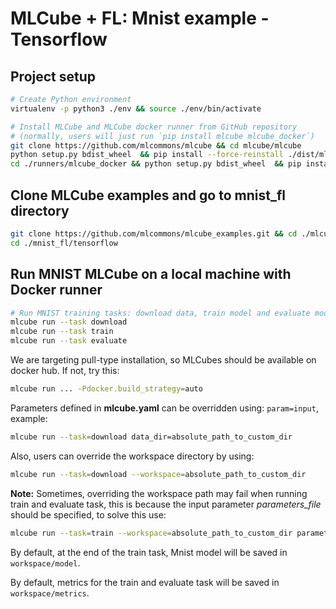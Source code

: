 # MLCube + FL: Mnist example - Tensorflow

## Project setup

```bash
# Create Python environment 
virtualenv -p python3 ./env && source ./env/bin/activate

# Install MLCube and MLCube docker runner from GitHub repository
# (normally, users will just run `pip install mlcube mlcube_docker`)
git clone https://github.com/mlcommons/mlcube && cd mlcube/mlcube
python setup.py bdist_wheel  && pip install --force-reinstall ./dist/mlcube-* && cd ..
cd ./runners/mlcube_docker && python setup.py bdist_wheel  && pip install --force-reinstall --no-deps ./dist/mlcube_docker-* && cd ../../..
```

## Clone MLCube examples and go to mnist_fl directory

```bash
git clone https://github.com/mlcommons/mlcube_examples.git && cd ./mlcube_examples
cd ./mnist_fl/tensorflow
```

## Run MNIST MLCube on a local machine with Docker runner

```bash
# Run MNIST training tasks: download data, train model and evaluate model
mlcube run --task download
mlcube run --task train
mlcube run --task evaluate
```

We are targeting pull-type installation, so MLCubes should be available on docker hub. If not, try this:

```bash
mlcube run ... -Pdocker.build_strategy=auto
```

Parameters defined in **mlcube.yaml** can be overridden using: `param=input`, example:

```bash
mlcube run --task=download data_dir=absolute_path_to_custom_dir
```

Also, users can override the workspace directory by using:

```bash
mlcube run --task=download --workspace=absolute_path_to_custom_dir
```

**Note:** Sometimes, overriding the workspace path may fail when running train and evaluate task, this is because the input parameter *parameters_file* should be specified, to solve this use:

```bash
mlcube run --task=train --workspace=absolute_path_to_custom_dir parameters_file=$(pwd)/workspace/parameters/default.parameters.yaml
```

By default, at the end of the train task, Mnist model will be saved in `workspace/model`.

By default, metrics for the train and evaluate task will be saved in `workspace/metrics`.
